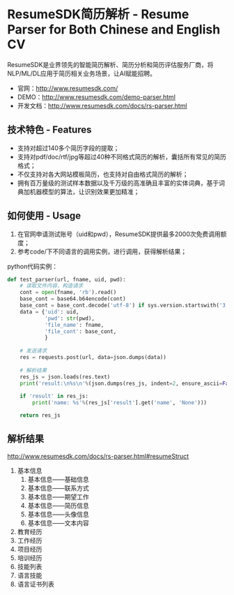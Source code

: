 ResumeSDK简历解析 - Resume Parser for Both Chinese and English CV
========

ResumeSDK是业界领先的智能简历解析、简历分析和简历评估服务厂商，将NLP/ML/DL应用于简历相关业务场景，让AI赋能招聘。
* 官网：http://www.resumesdk.com/
* DEMO：http://www.resumesdk.com/demo-parser.html
* 开发文档：http://www.resumesdk.com/docs/rs-parser.html

技术特色 - Features
---

* 支持对超过140多个简历字段的提取；
* 支持对pdf/doc/rtf/jpg等超过40种不同格式简历的解析，囊括所有常见的简历格式；
* 不仅支持对各大网站模板简历，也支持对自由格式简历的解析；
* 拥有百万量级的测试样本数据以及千万级的高准确且丰富的实体词典，基于词典加机器模型的算法，让识别效果更加精准；

如何使用 - Usage
---

1. 在官网申请测试账号（uid和pwd），ResumeSDK提供最多2000次免费调用额度；
2. 参考code/下不同语言的调用实例，进行调用，获得解析结果；

python代码实例：
```python
def test_parser(url, fname, uid, pwd):
    # 读取文件内容，构造请求
    cont = open(fname, 'rb').read()
    base_cont = base64.b64encode(cont)
    base_cont = base_cont.decode('utf-8') if sys.version.startswith('3') else base_cont     #兼容python2与python3
    data = {'uid': uid,
            'pwd': str(pwd),
            'file_name': fname,
            'file_cont': base_cont,
            }
    
    # 发送请求
    res = requests.post(url, data=json.dumps(data))
    
    # 解析结果
    res_js = json.loads(res.text)
    print('result:\n%s\n'%(json.dumps(res_js, indent=2, ensure_ascii=False)))
    
    if 'result' in res_js:
        print('name: %s'%(res_js['result'].get('name', 'None')))

    return res_js
```

解析结果
---

http://www.resumesdk.com/docs/rs-parser.html#resumeStruct

1. 基本信息
   1. 基本信息——基础信息
   2. 基本信息——联系方式
   3. 基本信息——期望工作
   4. 基本信息——简历信息
   5. 基本信息——头像信息
   6. 基本信息——文本内容
2. 教育经历
3. 工作经历
4. 项目经历
5. 培训经历
6. 技能列表
7. 语言技能
8. 语言证书列表
